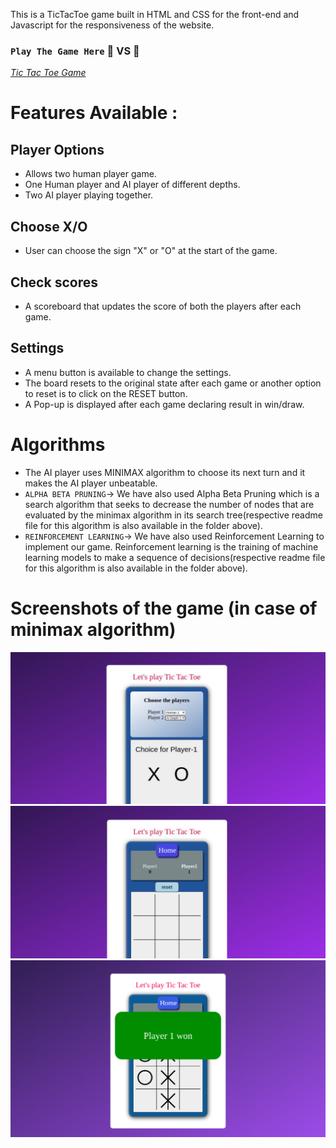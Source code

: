 This is a TicTacToe game built in HTML and CSS for the front-end and Javascript for the responsiveness of the website.

### `Play The Game Here` :man: VS :robot:
<a href="https://anjalisoni3655.github.io/MarsCodeWar/">*Tic Tac Toe Game*</a>

# Features Available :

## Player Options 
- Allows two human player game.
- One Human player and AI player of different depths.
- Two AI player playing together.

## Choose X/O 
- User can choose the sign "X" or "O" at the start of the game.

## Check scores 
- A scoreboard that updates the score of both the players after each game.

## Settings 
- A menu button is available to change the settings.
- The board resets to the original state after each game or another option to reset is to click on the RESET button.
- A Pop-up is displayed after each game declaring result in win/draw.

# Algorithms
- The AI player uses MINIMAX algorithm to choose its next turn and it makes the AI player unbeatable.
- `ALPHA BETA PRUNING`-> We have also used Alpha Beta Pruning which is a search algorithm that seeks to decrease the number of nodes that are evaluated by the minimax algorithm in its search tree(respective readme file for this algorithm is also available in the folder above).
- `REINFORCEMENT LEARNING`-> We have also used Reinforcement Learning to implement our game. Reinforcement learning is the training of machine learning models to make a sequence of decisions(respective readme file for this algorithm is also available in the folder above).
# Screenshots of the game (in case of minimax algorithm)
<kbd>![Screenshot](images/image1.png)</kbd>
<kbd>![Screenshot](images/image3.png)</kbd>
<kbd>![Screenshot](images/image2.png)</kbd>
